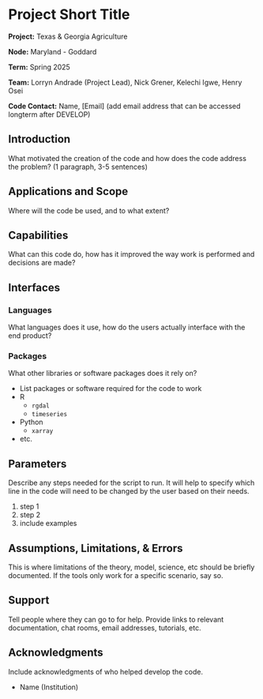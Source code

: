 # Project Short Title 
**Project:** Texas & Georgia Agriculture    

**Node:** Maryland - Goddard 

**Term:** Spring 2025

**Team:** Lorryn Andrade (Project Lead), Nick Grener, Kelechi Igwe, Henry Osei  

**Code Contact:** Name, [Email] (add email address that can be accessed longterm after DEVELOP)         

## Introduction  
What motivated the creation of the code and how does the code address the problem? (1 paragraph, 3-5 sentences)  

## Applications and Scope   
Where will the code be used, and to what extent?   

## Capabilities 
What can this code do, how has it improved the way work is performed and decisions are made? 

## Interfaces 

### Languages
What languages does it use, how do the users actually interface with the end product?  

### Packages
What other libraries or software packages does it rely on?  
- List packages or software required for the code to work
- R
    - `rgdal`
    - `timeseries`
- Python
    - `xarray`
- etc.

## Parameters
Describe any steps needed for the script to run. It will help to specify which line in the code will need to be changed by the user based on their needs.  

1. step 1  
2. step 2 
3. include examples 

## Assumptions, Limitations, & Errors 
This is where limitations of the theory, model, science, etc should be briefly documented. If the tools only work for a specific scenario, say so.   

## Support
Tell people where they can go to for help. Provide links to relevant documentation, chat rooms, email addresses, tutorials, etc. 

## Acknowledgments
Include acknowledgments of who helped develop the code.
- Name (Institution)  
